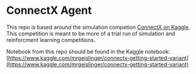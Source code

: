 # ConnectX Agent

This repo is based around the simulation competion [ConnectX on Kaggle](https://www.kaggle.com/c/connectx). This competition is meant to be more of a trial run of simulation and reinforcment learning competitions.

Notebook from this repo should be found in the Kaggle notebook: [https://www.kaggle.com/mrgeislinger/connectx-getting-started-variant](https://www.kaggle.com/mrgeislinger/connectx-getting-started-variant)
